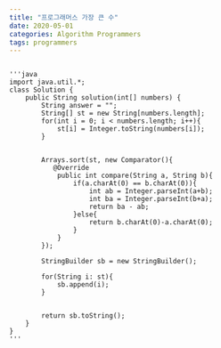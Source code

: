 ```yaml
---
title: "프로그래머스 가장 큰 수"
date: 2020-05-01 
categories: Algorithm Programmers
tags: programmers
---
```

<pre>
<code>
'''java
import java.util.*;
class Solution {
    public String solution(int[] numbers) {
        String answer = "";
        String[] st = new String[numbers.length];
        for(int i = 0; i < numbers.length; i++){
            st[i] = Integer.toString(numbers[i]);
        }
        
        
        Arrays.sort(st, new Comparator<String>(){
           @Override
            public int compare(String a, String b){
                if(a.charAt(0) == b.charAt(0)){
                    int ab = Integer.parseInt(a+b);
                    int ba = Integer.parseInt(b+a);
                    return ba - ab;
                }else{
                    return b.charAt(0)-a.charAt(0);
                } 
            }
        });
        
        StringBuilder sb = new StringBuilder();
        
        for(String i: st){
            sb.append(i);
        }
        
        
        return sb.toString();
    }
}
'''
</code>
</pre>
